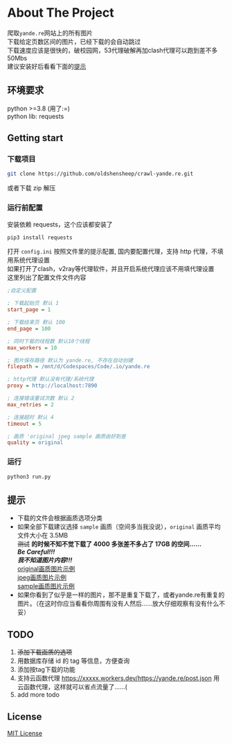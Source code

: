 # About The Project

爬取`yande.re`网站上的所有图片  
下载给定页数区间的图片，已经下载的会自动跳过  
下载速度应该是很快的，破校园网，53代理破解再加clash代理可以跑到差不多50Mbs  
建议安装好后看看下面的[提示](#提示)

## 环境要求

python >=3.8 (用了:=)  
python lib: requests

## Getting start

### 下载项目

```sh
git clone https://github.com/oldshensheep/crawl-yande.re.git
```

或者下载 zip 解压

### 运行前配置

安装依赖 requests，这个应该都安装了

```sh
pip3 install requests
```

打开 `config.ini` 按照文件里的提示配置, 国内要配置代理，支持 http 代理，不填用系统代理设置  
如果打开了clash，v2ray等代理软件，并且开启系统代理应该不用填代理设置  
这里列出了配置文件文件内容

```ini
;自定义配置

; 下载起始页 默认 1
start_page = 1

; 下载结束页 默认 100
end_page = 100

; 同时下载的线程数 默认10个线程
max_workers = 10

; 图片保存路径 默认为 yande.re, 不存在自动创建
filepath = /mnt/d/Codespaces/Code/.io/yande.re

; http代理 默认没有代理/系统代理
proxy = http://localhost:7890

; 连接错误重试次数 默认 2
max_retries = 2

; 连接超时 默认 4
timeout = 5

; 画质 'original jpeg sample 画质由好到差
quality = original
```

### 运行

```sh
python3 run.py
```

## 提示

- 下载的文件会根据画质选项分类
- 如果全部下载建议选择 `sample` 画质（空间多当我没说），`original` 画质平均文件大小在 3.5MB  
~~测试~~ **的时候不知不觉下载了 4000 多张差不多占了 17GB 的空间……**  
***Be Careful!!!***  
***我不知道图片内容!!!***  
[original画质图片示例](https://files.yande.re/image/ff3bc48f06b4247a35d9553d08cccd9a/yande.re%20750007%20bikini%20garter%20genshin_impact%20mona_%28genshin_impact%29%20pn_%28wnsl216%29%20swimsuits%20underboob%20wet.png)  
[jpeg画质图片示例](https://files.yande.re/jpeg/ff3bc48f06b4247a35d9553d08cccd9a/yande.re%20750007%20bikini%20garter%20genshin_impact%20mona_%28genshin_impact%29%20pn_%28wnsl216%29%20swimsuits%20underboob%20wet.jpg)  
[sample画质图片示例](https://files.yande.re/sample/ff3bc48f06b4247a35d9553d08cccd9a/yande.re%20750007%20sample%20bikini%20garter%20genshin_impact%20mona_%28genshin_impact%29%20pn_%28wnsl216%29%20swimsuits%20underboob%20wet.jpg)
- 如果你看到了似乎是一样的图片，那不是重复下载了，或者yande.re有重复的图片。（在这时你应当看看你周围有没有人然后……放大仔细观察有没有什么不妥）

## TODO

1. ~~添加下载画质的选项~~
2. 用数据库存储 id 的 tag 等信息，方便查询
3. 添加按tag下载的功能
4. 支持云函数代理 https://xxxxx.workers.dev/https://yande.re/post.json 用云函数代理，这样就可以省点流量了……(
5. add more todo

## License

[MIT License](https://github.com/oldshensheep/crawl-yande.re/blob/main/LICENSE)
